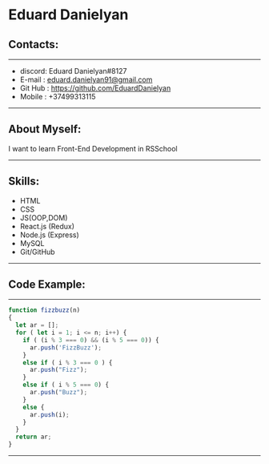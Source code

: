 
# Eduard Danielyan

## Contacts:
***
* discord: Eduard Danielyan#8127
* E-mail : eduard.danielyan91@gmail.com
* Git Hub : https://github.com/EduardDanielyan 
* Mobile : +37499313115

***
## About Myself:
I want to learn Front-End Development in RSSchool

***
## Skills:

* HTML
* CSS
* JS(OOP,DOM)
* React.js (Redux)
* Node.js (Express)
* MySQL
* Git/GitHub
***

## Code Example:
***
~~~js
function fizzbuzz(n)
{
  let ar = [];
  for ( let i = 1; i <= n; i++) {
    if ( (i % 3 === 0) && (i % 5 === 0)) {
      ar.push('FizzBuzz');
    }
    else if ( i % 3 === 0 ) {
      ar.push("Fizz");
    }
    else if ( i % 5 === 0) {
      ar.push("Buzz");
    }
    else {
      ar.push(i);
    }
  }
  return ar;
}
~~~
***

